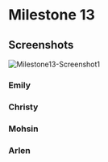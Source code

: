 # Milestone 13
## Screenshots
![Milestone13-Screenshot1](milestone11-imgs/milestone13-1.png)

### Emily


### Christy


### Mohsin


### Arlen
